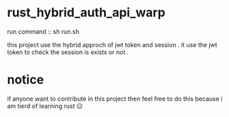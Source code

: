 # rust_hybrid_auth_api_warp

run command :: sh run.sh

this project use the hybrid approch of jwt token and session . it use the jwt token to check the session is exists or not .

# notice

if anyone want to contribute in this project then feel free to do this because i am tierd of learning rust 😑
